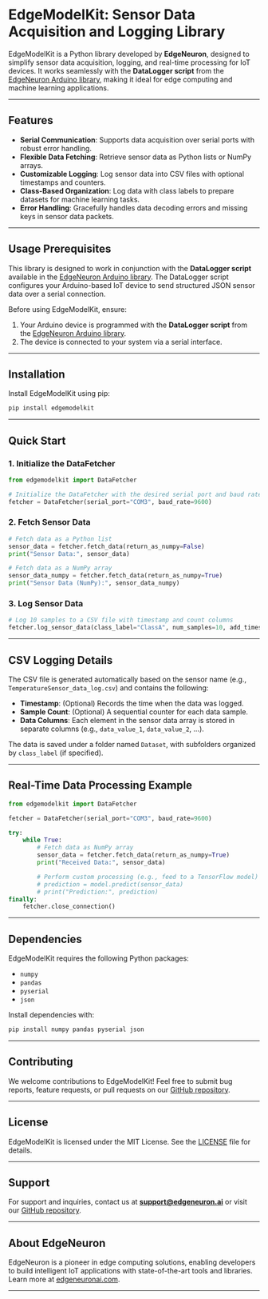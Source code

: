 # **EdgeModelKit**: Sensor Data Acquisition and Logging Library  

EdgeModelKit is a Python library developed by **EdgeNeuron**, designed to simplify sensor data acquisition, logging, and real-time processing for IoT devices. It works seamlessly with the **DataLogger script** from the [EdgeNeuron Arduino library](https://github.com/ConsentiumIoT/EdgeNeuron), making it ideal for edge computing and machine learning applications.  

---

## **Features**  

- **Serial Communication**: Supports data acquisition over serial ports with robust error handling.  
- **Flexible Data Fetching**: Retrieve sensor data as Python lists or NumPy arrays.  
- **Customizable Logging**: Log sensor data into CSV files with optional timestamps and counters.  
- **Class-Based Organization**: Log data with class labels to prepare datasets for machine learning tasks.  
- **Error Handling**: Gracefully handles data decoding errors and missing keys in sensor data packets.  

---

## **Usage Prerequisites**  

This library is designed to work in conjunction with the **DataLogger script** available in the [EdgeNeuron Arduino library](https://github.com/ConsentiumIoT/EdgeNeuron). The DataLogger script configures your Arduino-based IoT device to send structured JSON sensor data over a serial connection.  

Before using EdgeModelKit, ensure:  
1. Your Arduino device is programmed with the **DataLogger script** from the [EdgeNeuron Arduino library](https://github.com/ConsentiumIoT/EdgeNeuron).  
2. The device is connected to your system via a serial interface.  

---

## **Installation**  

Install EdgeModelKit using pip:  

```bash  
pip install edgemodelkit  
```  

---

## **Quick Start**  

### **1. Initialize the DataFetcher**  

```python  
from edgemodelkit import DataFetcher  

# Initialize the DataFetcher with the desired serial port and baud rate  
fetcher = DataFetcher(serial_port="COM3", baud_rate=9600)  
```  

### **2. Fetch Sensor Data**  

```python  
# Fetch data as a Python list  
sensor_data = fetcher.fetch_data(return_as_numpy=False)  
print("Sensor Data:", sensor_data)  

# Fetch data as a NumPy array  
sensor_data_numpy = fetcher.fetch_data(return_as_numpy=True)  
print("Sensor Data (NumPy):", sensor_data_numpy)  
```  

### **3. Log Sensor Data**  

```python  
# Log 10 samples to a CSV file with timestamp and count columns  
fetcher.log_sensor_data(class_label="ClassA", num_samples=10, add_timestamp=True, add_count=True)  
```  

---

## **CSV Logging Details**  

The CSV file is generated automatically based on the sensor name (e.g., `TemperatureSensor_data_log.csv`) and contains the following:  

- **Timestamp**: (Optional) Records the time when the data was logged.  
- **Sample Count**: (Optional) A sequential counter for each data sample.  
- **Data Columns**: Each element in the sensor data array is stored in separate columns (e.g., `data_value_1`, `data_value_2`, ...).  

The data is saved under a folder named `Dataset`, with subfolders organized by `class_label` (if specified).  

---

## **Real-Time Data Processing Example**  

```python  
from edgemodelkit import DataFetcher  

fetcher = DataFetcher(serial_port="COM3", baud_rate=9600)  

try:  
    while True:  
        # Fetch data as NumPy array  
        sensor_data = fetcher.fetch_data(return_as_numpy=True)  
        print("Received Data:", sensor_data)  

        # Perform custom processing (e.g., feed to a TensorFlow model)  
        # prediction = model.predict(sensor_data)  
        # print("Prediction:", prediction)  
finally:  
    fetcher.close_connection()  
```  

---

## **Dependencies**  

EdgeModelKit requires the following Python packages:  

- `numpy`  
- `pandas`  
- `pyserial`  
- `json`  

Install dependencies with:  

```bash  
pip install numpy pandas pyserial json  
```  

---

## **Contributing**  

We welcome contributions to EdgeModelKit! Feel free to submit bug reports, feature requests, or pull requests on our [GitHub repository](https://github.com/ConsentiumIoT/edgemodelkit).  

---

## **License**  

EdgeModelKit is licensed under the MIT License. See the [LICENSE](LICENSE) file for details.  

---

## **Support**  

For support and inquiries, contact us at **support@edgeneuron.ai** or visit our [GitHub repository](https://github.com/ConsentiumIoT/edgemodelkit).  

---

## **About EdgeNeuron**  

EdgeNeuron is a pioneer in edge computing solutions, enabling developers to build intelligent IoT applications with state-of-the-art tools and libraries. Learn more at [edgeneuronai.com](https://edgeneuronai.com).  

---